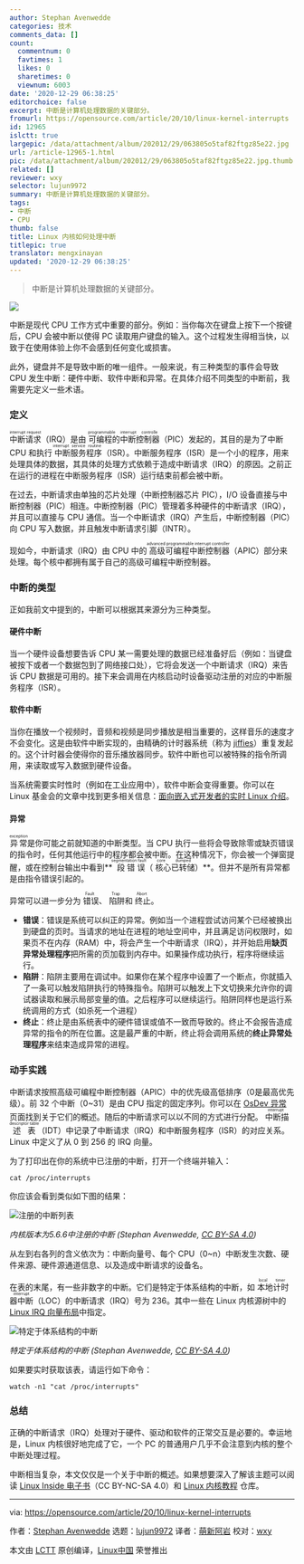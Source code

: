 ```yaml
---
author: Stephan Avenwedde
categories: 技术
comments_data: []
count:
  commentnum: 0
  favtimes: 1
  likes: 0
  sharetimes: 0
  viewnum: 6003
date: '2020-12-29 06:38:25'
editorchoice: false
excerpt: 中断是计算机处理数据的关键部分。
fromurl: https://opensource.com/article/20/10/linux-kernel-interrupts
id: 12965
islctt: true
largepic: /data/attachment/album/202012/29/063805o5taf82ftgz85e22.jpg
url: /article-12965-1.html
pic: /data/attachment/album/202012/29/063805o5taf82ftgz85e22.jpg.thumb.jpg
related: []
reviewer: wxy
selector: lujun9972
summary: 中断是计算机处理数据的关键部分。
tags:
- 中断
- CPU
thumb: false
title: Linux 内核如何处理中断
titlepic: true
translator: mengxinayan
updated: '2020-12-29 06:38:25'
---
```



> 
> 中断是计算机处理数据的关键部分。
> 
> 
> 


![](/data/attachment/album/202012/29/063805o5taf82ftgz85e22.jpg)


中断是现代 CPU 工作方式中重要的部分。例如：当你每次在键盘上按下一个按键后，CPU 会被中断以使得 PC 读取用户键盘的输入。这个过程发生得相当快，以致于在使用体验上你不会感到任何变化或损害。


此外，键盘并不是导致中断的唯一组件。一般来说，有三种类型的事件会导致 CPU 发生中断：硬件中断、软件中断和异常。在具体介绍不同类型的中断前，我需要先定义一些术语。


### 定义


<ruby> 中断请求 <rt>  interrupt request </rt></ruby>（IRQ）是由<ruby> 可编程的中断控制器 <rt>  programmable interrupt controlle </rt></ruby>（PIC）发起的，其目的是为了中断 CPU 和执行<ruby> 中断服务程序 <rt>  interrupt service routine </rt></ruby>（ISR）。中断服务程序（ISR）是一个小的程序，用来处理具体的数据，其具体的处理方式依赖于造成中断请求（IRQ）的原因。之前正在运行的进程在中断服务程序（ISR）运行结束前都会被中断。


在过去，中断请求由单独的芯片处理（中断控制器芯片 PIC），I/O 设备直接与中断控制器（PIC）相连。中断控制器（PIC）管理着多种硬件的中断请求（IRQ），并且可以直接与 CPU 通信。当一个中断请求（IRQ）产生后，中断控制器（PIC）向 CPU 写入数据，并且触发中断请求引脚（INTR）。


现如今，中断请求（IRQ）由 CPU 中的<ruby> 高级可编程中断控制器 <rt>  advanced programmable interrupt controller </rt></ruby>（APIC）部分来处理。每个核中都拥有属于自己的高级可编程中断控制器。


### 中断的类型


正如我前文中提到的，中断可以根据其来源分为三种类型。


#### 硬件中断


当一个硬件设备想要告诉 CPU 某一需要处理的数据已经准备好后（例如：当键盘被按下或者一个数据包到了网络接口处），它将会发送一个中断请求（IRQ）来告诉 CPU 数据是可用的。接下来会调用在内核启动时设备驱动注册的对应的中断服务程序（ISR）。


#### 软件中断


当你在播放一个视频时，音频和视频是同步播放是相当重要的，这样音乐的速度才不会变化。这是由软件中断实现的，由精确的计时器系统（称为 [jiffies](https://elinux.org/Kernel_Timer_Systems)）重复发起的。这个计时器会使得你的音乐播放器同步。软件中断也可以被特殊的指令所调用，来读取或写入数据到硬件设备。


当系统需要实时性时（例如在工业应用中），软件中断会变得重要。你可以在 Linux 基金会的文章中找到更多相关信息：[面向嵌入式开发者的实时 Linux 介绍](https://www.linuxfoundation.org/blog/2013/03/intro-to-real-time-linux-for-embedded-developers/)。


#### 异常


<ruby> 异常 <rt>  exception </rt></ruby>是你可能之前就知道的中断类型。当 CPU 执行一些将会导致除零或缺页错误的指令时，任何其他运行中的程序都会被中断。在这种情况下，你会被一个弹窗提醒，或在控制台输出中看到\*\*<ruby> 段错误 <rt>  segmentation fault </rt></ruby>（<ruby> 核心已转储 <rt>  core dumped </rt></ruby>）\*\*。但并不是所有异常都是由指令错误引起的。


异常可以进一步分为<ruby> 错误 <rt>  Fault </rt></ruby>、<ruby> 陷阱 <rt>  Trap </rt></ruby>和<ruby> 终止 <rt>  Abort </rt></ruby>。


* **错误**：错误是系统可以纠正的异常。例如当一个进程尝试访问某个已经被换出到硬盘的页时。当请求的地址在进程的地址空间中，并且满足访问权限时，如果页不在内存（RAM）中，将会产生一个中断请求（IRQ），并开始启用**缺页异常处理程序**把所需的页加载到内存中。如果操作成功执行，程序将继续运行。
* **陷阱**：陷阱主要用在调试中。如果你在某个程序中设置了一个断点，你就插入了一条可以触发陷阱执行的特殊指令。陷阱可以触发上下文切换来允许你的调试器读取和展示局部变量的值。之后程序可以继续运行。陷阱同样也是运行系统调用的方式（如杀死一个进程）
* **终止**：终止是由系统表中的硬件错误或值不一致而导致的。终止不会报告造成异常的指令的所在位置。这是最严重的中断，终止将会调用系统的**终止异常处理程序**来结束造成异常的进程。


### 动手实践


中断请求按照高级可编程中断控制器（APIC）中的优先级高低排序（0是最高优先级）。前 32 个中断（0~31）是由 CPU 指定的固定序列。你可以在 [OsDev 异常](https://wiki.osdev.org/Exceptions) 页面找到关于它们的概述。随后的中断请求可以以不同的方式进行分配。<ruby> 中断描述表 <rt>  interrupt descriptor table </rt></ruby>（IDT）中记录了中断请求（IRQ）和中断服务程序（ISR）的对应关系。Linux 中定义了从 0 到 256 的 IRQ 向量。


为了打印出在你的系统中已注册的中断，打开一个终端并输入：



```
cat /proc/interrupts

```

你应该会看到类似如下图的结果：


![注册的中断列表](/data/attachment/album/202012/29/063827i0teo4lpxi6rveed.png "Registered interrupts list")


*内核版本为5.6.6中注册的中断 (Stephan Avenwedde, [CC BY-SA 4.0](https://creativecommons.org/licenses/by-sa/4.0/))*


从左到右各列的含义依次为：中断向量号、每个 CPU（0~n）中断发生次数、硬件来源、硬件源通道信息、以及造成中断请求的设备名。


在表的末尾，有一些非数字的中断。它们是特定于体系结构的中断，如<ruby> 本地计时器中断 <rt>  local timer interrupt </rt></ruby>（LOC）的中断请求（IRQ）号为 236。其中一些在 Linux 内核源树中的[Linux IRQ 向量布局](https://github.com/torvalds/linux/blob/master/arch/x86/include/asm/irq_vectors.h)中指定。


![特定于体系结构的中断](/data/attachment/album/202012/29/063827dnvkcchkcjvyvaav.png "Architecture-specific interrupts")


*特定于体系结构的中断 (Stephan Avenwedde, [CC BY-SA 4.0](https://creativecommons.org/licenses/by-sa/4.0/))*


如果要实时获取该表，请运行如下命令：



```
watch -n1 "cat /proc/interrupts"

```

### 总结


正确的中断请求（IRQ）处理对于硬件、驱动和软件的正常交互是必要的。幸运地是，Linux 内核很好地完成了它，一个 PC 的普通用户几乎不会注意到内核的整个中断处理过程。


中断相当复杂，本文仅仅是一个关于中断的概述。如果想要深入了解该主题可以阅读 [Linux Inside 电子书](https://0xax.gitbooks.io/linux-insides/content/Interrupts/)（CC BY-NC-SA 4.0）和 [Linux 内核教程](https://linux-kernel-labs.github.io/refs/heads/master/lectures/interrupts.html#) 仓库。




---


via: <https://opensource.com/article/20/10/linux-kernel-interrupts>


作者：[Stephan Avenwedde](https://opensource.com/users/hansic99) 选题：[lujun9972](https://github.com/lujun9972) 译者：[萌新阿岩](https://github.com/mengxinayan) 校对：[wxy](https://github.com/wxy)


本文由 [LCTT](https://github.com/LCTT/TranslateProject) 原创编译，[Linux中国](https://linux.cn/) 荣誉推出